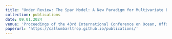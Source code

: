 ```yaml
---
title: "Under Review: The Spar Model: A New Paradigm for Multivariate Extremes. Application to Joint Distributions of Metocean Variables (joint with E. Mackay (Lead Author) and P. Jonathan)"
collection: publications
date: 09.01.2024
venue: 'Proceedings of the 43rd International Conference on Ocean, Offshore & Arctic Engineering - OMAE'
paperurl: 'https://callumbarltrop.github.io/publications/'
---
```


